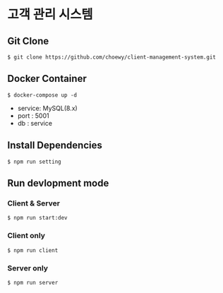 # 고객 관리 시스템

## Git Clone

```
$ git clone https://github.com/choewy/client-management-system.git
```

## Docker Container

```
$ docker-compose up -d
```

- service: MySQL(8.x)
- port : 5001
- db : service

## Install Dependencies

```
$ npm run setting
```

## Run devlopment mode

### Client & Server

```
$ npm run start:dev
```

### Client only

```
$ npm run client
```

### Server only

```
$ npm run server
```